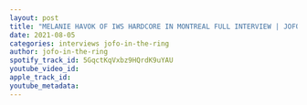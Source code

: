```yaml
---
layout: post
title: "MELANIE HAVOK OF IWS HARDCORE IN MONTREAL FULL INTERVIEW | JOFO IN THE RING #63"
date: 2021-08-05
categories: interviews jofo-in-the-ring
author: jofo-in-the-ring
spotify_track_id: 5GqctKqVxbz9HQrdK9uYAU
youtube_video_id: 
apple_track_id: 
youtube_metadata: 
---
```


